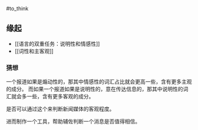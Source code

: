 #to_think 

## 缘起

- [[语言的双重任务：说明性和情感性]]
- [[词性和主客观]]

### 猜想

一个报道如果是煽动性的，那其中情感性的词汇占比就会更高一些，含有更多主观的成分。
而如果一个报道如果是说明性的，意在传达信息的，那其中说明性的词汇就会多一些，含有更多客观的成分。

是否可以通过这个来判断新闻媒体的客观程度。

进而制作一个工具，帮助辅佐判断一个消息是否值得相信。
